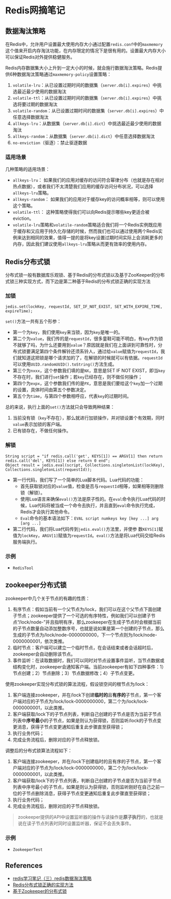 # Redis网摘笔记

## 数据淘汰策略
在Redis中，允许用户设置最大使用内存大小通过配置`redis.conf`中的`maxmemory`这个值来开启内存淘汰功能，在内存限定的情况下是很有用的。设置最大内存大小可以保证Redis对外提供稳健服务。

Redis内存数据集大小上升到一定大小的时候，就会施行数据淘汰策略。Redis提供6种数据淘汰策略通过`maxmemory-policy`设置策略：
1. `volatile-lru`：从已设置过期时间的数据集（`server.db[i].expires`）中挑选最近最少使用的数据淘汰
1. `volatile-ttl`：从已设置过期时间的数据集（`server.db[i].expires`）中挑选将要过期的数据淘汰
1. `volatile-random`：从已设置过期时间的数据集（`server.db[i].expires`）中任意选择数据淘汰
1. `allkeys-lru`：从数据集（`server.db[i].dict`）中挑选最近最少使用的数据淘汰
1. `allkeys-random`：从数据集（`server.db[i].dict`）中任意选择数据淘汰
1. `no-enviction`（驱逐）：禁止驱逐数据

### 适用场景
几种策略的适用场景：
- `allkeys-lru`： 如果我们的应用对缓存的访问符合幂律分布（也就是存在相对热点数据），或者我们不太清楚我们应用的缓存访问分布状况，可以选择`allkeys-lru`策略。
- `allkeys-random`： 如果我们的应用对于缓存key的访问概率相等，则可以使用这个策略。
- `volatile-ttl`： 这种策略使得我们可以向Redis提示哪些key更适合被eviction。
- `volatile-lru`策略和`volatile-random`策略适合我们将一个Redis实例既应用于缓存和又应用于持久化存储的时候，然而我们也可以通过使用两个Redis实例来达到相同的效果，值得一提的是将key设置过期时间实际上会消耗更多的内存，因此我们建议使用`allkeys-lru`策略从而更有效率的使用内存。

## Redis分布式锁
分布式锁一般有数据库乐观锁、基于Redis的分布式锁以及基于ZooKeeper的分布式锁三种实现方式，而下边是第二种基于Redis的分布式锁正确的实现方法

### 加锁
```
jedis.set(lockKey, requestId, SET_IF_NOT_EXIST, SET_WITH_EXPIRE_TIME, expireTime);
```
`set()`方法一共有五个形参：
- 第一个为`key`，我们使用`key`来当锁，因为`key`是唯一的。
- 第二个为`value`，我们传的是`requestId`，很多童鞋可能不明白，有`key`作为锁不就够了吗，为什么还要用到`value`？原因就是我们在上面讲到可靠性时，分布式锁要满足第四个条件解铃还须系铃人，通过给`value`赋值为`requestId`，我们就知道这把锁是哪个请求加的了，在解锁的时候就可以有依据。`requestId`可以使用`UUID.randomUUID().toString()`方法生成。
- 第三个为`nxxx`，这个参数我们填的是`NX`，意思是SET IF NOT EXIST，即当`key`不存在时，我们进行`set`操作；若`key`已经存在，则不做任何操作；
- 第四个为`expx`，这个参数我们传的是`PX`，意思是我们要给这个`key`加一个过期的设置，具体时间由第五个参数决定。
- 第五个为`time`，与第四个参数相呼应，代表`key`的过期时间。

总的来说，执行上面的`set()`方法就只会导致两种结果：
1. 当前没有锁（`key`不存在），那么就进行加锁操作，并对锁设置个有效期，同时`value`表示加锁的客户端。
1. 已有锁存在，不做任何操作。

### 解锁
```
String script = "if redis.call('get', KEYS[1]) == ARGV[1] then return redis.call('del', KEYS[1]) else return 0 end";
Object result = jedis.eval(script, Collections.singletonList(lockKey), Collections.singletonList(requestId));
```
- 第一行代码，我们写了一个简单的Lua脚本代码。Lua代码的功能：
    - 首先获取锁对应的`value`值，检查是否与`requestId`相等，如果相等则删除锁（解锁）。
    - 使用Lua语言来确保`eval()`方法是原子性的。在`eval`命令执行Lua代码的时候，Lua代码将被当成一个命令去执行，并且直到`eval`命令执行完成，Redis才会执行其他命令。
    - `Eval`命令的基本语法如下：`EVAL script numkeys key [key ...] arg [arg ...]`
- 第二行代码，我们将Lua代码传到`jedis.eval()`方法里，并使参	数`KEYS[1]`赋值为`lockKey`，`ARGV[1]`赋值为`requestId`。`eval()`方法是将Lua代码交给Redis服务端执行。

### 示例
- `RedisTool`

## zookeeper分布式锁
zookeeper中几个关于节点的有趣的性质：
1. 有序节点：假如当前有一个父节点为/lock，我们可以在这个父节点下面创建子节点；zookeeper提供了一个可选的有序特性，例如我们可以创建子节点“/lock/node-”并且指明有序，那么zookeeper在生成子节点时会根据当前的子节点数量自动添加整数序号，也就是说如果是第一个创建的子节点，那么生成的子节点为/lock/node-0000000000，下一个节点则为/lock/node-0000000001，依次类推。
1. 临时节点：客户端可以建立一个临时节点，在会话结束或者会话超时后，zookeeper会自动删除该节点。
1. 事件监听：在读取数据时，我们可以同时对节点设置事件监听，当节点数据或结构变化时，zookeeper会通知客户端。当前zookeeper有如下四种事件：1）节点创建；2）节点删除；3）节点数据修改；4）子节点变更。

使用zookeeper实现分布式锁的算法流程，假设锁空间的根节点为/lock：
1. 客户端连接zookeeper，并在/lock下创建**临时的**且**有序的**子节点，第一个客户端对应的子节点为/lock/lock-0000000000，第二个为/lock/lock-0000000001，以此类推。
1. 客户端获取/lock下的子节点列表，判断自己创建的子节点是否为当前子节点列表中**序号最小**的子节点，如果是则认为获得锁，否则监听/lock的子节点变更消息，获得子节点变更通知后重复此步骤直至获得锁；
1. 执行业务代码；
1. 完成业务流程后，删除对应的子节点释放锁。

调整后的分布式锁算法流程如下：
1. 客户端连接zookeeper，并在/lock下创建临时的且有序的子节点，第一个客户端对应的子节点为/lock/lock-0000000000，第二个为/lock/lock-0000000001，以此类推。
1. 客户端获取/lock下的子节点列表，判断自己创建的子节点是否为当前子节点列表中序号最小的子节点，如果是则认为获得锁，否则监听刚好在自己之前一位的子节点删除消息，获得子节点变更通知后重复此步骤直至获得锁；
1. 执行业务代码；
1. 完成业务流程后，删除对应的子节点释放锁。

>zookeeper提供的API中设置监听器的操作与读操作是**原子执行**的，也就是说在读子节点列表时同时设置监听器，保证不会丢失事件。

### 示例
- `ZookeeperTest`

## References
- [redis学习笔记（三）redis数据淘汰策略](https://blog.csdn.net/liubenlong007/article/details/53690103)
- [Redis分布式锁正确的实现方法](https://www.w3cschool.cn/redis/redis-yj3f2p0c.html)
- [基于Zookeeper的分布式锁](http://www.dengshenyu.com/java/%E5%88%86%E5%B8%83%E5%BC%8F%E7%B3%BB%E7%BB%9F/2017/10/23/zookeeper-distributed-lock.html)